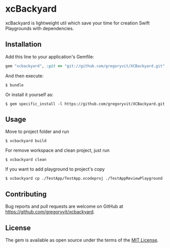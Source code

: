 # xcBackyard

xcBackyard is lightweight util which save your time for creation Swift Playgrounds with dependencies.

## Installation

Add this line to your application's Gemfile:

```ruby
gem "xcbackyard", :git => "git://github.com/gregoryvit/XCBackyard.git"
```

And then execute:

    $ bundle

Or install it yourself as:

    $ gem specific_install -l https://github.com/gregoryvit/XCBackyard.git

## Usage

Move to project folder and run

    $ xcbackyard build
    
For remove workspace and clean project, just run

    $ xcbackyard clean

If you want to add playground to project's copy

    $ xcbackyard cp ./TestApp/TestApp.xcodeproj ./TestAppReviewPlayground

## Contributing

Bug reports and pull requests are welcome on GitHub at https://github.com/gregoryvit/xcbackyard.


## License

The gem is available as open source under the terms of the [MIT License](http://opensource.org/licenses/MIT).

